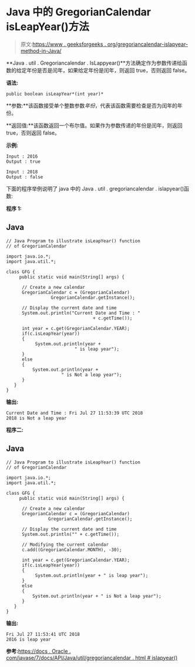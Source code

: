# Java 中的 GregorianCalendar isLeapYear()方法

> 原文:[https://www . geeksforgeeks . org/gregoriancalendar-islapyear-method-in-Java/](https://www.geeksforgeeks.org/gregoriancalendar-isleapyear-method-in-java/)

**Java . util . Gregoriancalendar . IsLappyear()**方法确定作为参数传递给函数的给定年份是否是闰年，如果给定年份是闰年，则返回 true，否则返回 false。

**语法:**

```
public boolean isLeapYear*(int year)*
```

**参数:**该函数接受单个整数参数*年份*，代表该函数需要检查是否为闰年的年份。

**返回值:**该函数返回一个布尔值。如果作为参数传递的年份是闰年，则返回 true，否则返回 false。

**示例:**

```
Input : 2016
Output : true

Input : 2018
Output : false

```

下面的程序举例说明了 java 中的 Java . util . gregoriancalendar . islapyear()函数:

**程序 1:**

## Java

```
// Java Program to illustrate isLeapYear() function 
// of GregorianCalendar

import java.io.*;
import java.util.*;

class GFG {
     public static void main(String[] args) {

      // Create a new calendar
      GregorianCalendar c = (GregorianCalendar) 
                 GregorianCalendar.getInstance();

      // Display the current date and time
      System.out.println("Current Date and Time : "
                                 + c.getTime());

      int year = c.get(GregorianCalendar.YEAR);
      if(c.isLeapYear(year))
      {
           System.out.println(year + 
                          " is leap year");
      }
      else
      {
          System.out.println(year + 
                     " is Not a leap year");
      }
   }
}
```

**输出:**

```
Current Date and Time : Fri Jul 27 11:53:39 UTC 2018
2018 is Not a leap year

```

**程序二:**

## Java

```
// Java Program to illustrate isLeapYear() function 
// of GregorianCalendar

import java.io.*;
import java.util.*;

class GFG {
     public static void main(String[] args) {

      // Create a new calendar
      GregorianCalendar c = (GregorianCalendar) 
                GregorianCalendar.getInstance();

      // Display the current date and time
      System.out.println("" + c.getTime());

      // Modifying the current calendar
      c.add((GregorianCalendar.MONTH), -30);

      int year = c.get(GregorianCalendar.YEAR);
      if(c.isLeapYear(year))
      {
           System.out.println(year + " is leap year");
      }
      else
      {
          System.out.println(year + " is Not a leap year");
      }
   }
}
```

**输出:**

```
Fri Jul 27 11:53:41 UTC 2018
2016 is leap year

```

**参考:**[https://docs . Oracle . com/javase/7/docs/API/Java/util/gregoriancalendar . html # islapyear()](https://docs.oracle.com/javase/7/docs/api/java/util/GregorianCalendar.html#isLeapYear(int))